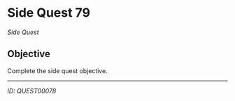 # Side Quest 79

*Side Quest*

## Objective
Complete the side quest objective.

---
*ID: QUEST00078*